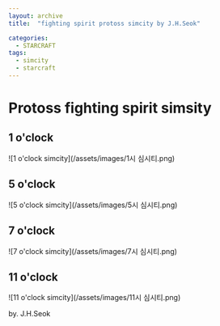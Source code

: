 ```yaml
---
layout: archive
title:  "fighting spirit protoss simcity by J.H.Seok"

categories:
  - STARCRAFT
tags:
  - simcity
  - starcraft
---
```

Protoss fighting spirit simsity
=============

1 o'clock
------------

![1 o'clock simcity](/assets/images/1시 심시티.png)


5 o'clock
------------

![5 o'clock simcity](/assets/images/5시 심시티.png)

7 o'clock
------------

![7 o'clock simcity](/assets/images/7시 심시티.png)

11 o'clock
------------

![11 o'clock simcity](/assets/images/11시 심시티.png)



by. J.H.Seok


